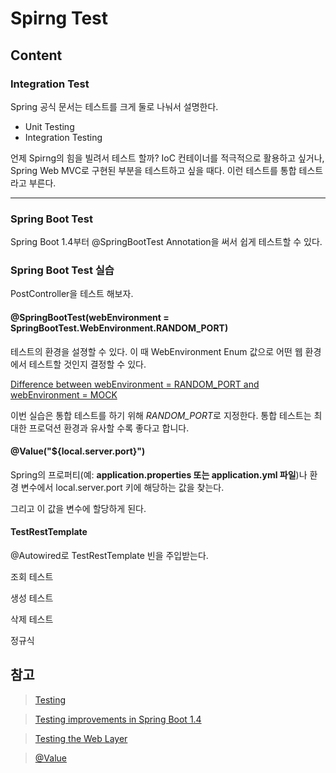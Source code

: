 # Spirng Test

## Content

### Integration Test

Spring 공식 문서는 테스트를 크게 둘로 나눠서 설명한다.

- Unit Testing
- Integration Testing

언제 Spirng의 힘을 빌려서 테스트 할까? IoC 컨테이너를 적극적으로 활용하고 싶거나, Spring Web MVC로 구현된 부분을 테스트하고 싶을 때다. 이런 테스트를 통합 테스트라고 부른다.

---

### Spring Boot Test

Spring Boot 1.4부터 @SpringBootTest Annotation을 써서 쉽게 테스트할 수 있다.

### Spring Boot Test 실습

PostController을 테스트 해보자.

#### @SpringBootTest(webEnvironment = SpringBootTest.WebEnvironment.RANDOM_PORT)

테스트의 환경을 설졍할 수 있다. 이 때 WebEnvironment Enum 값으로 어떤 웹 환경에서 테스트할 것인지 결정할 수 있다.

[Difference between webEnvironment = RANDOM_PORT and webEnvironment = MOCK](https://stackoverflow.com/questions/58364490/difference-between-webenvironment-random-port-and-webenvironment-mock)

이번 실습은 통합 테스트를 하기 위해 *RANDOM_PORT*로 지정한다. 통합 테스트는 최대한 프로덕션 환경과 유사할 수록 좋다고 합니다.

#### @Value("${local.server.port}")

Spring의 프로퍼티(예: **application.properties 또는 application.yml 파일**)나 환경 변수에서 local.server.port 키에 해당하는 값을 찾는다.

그리고 이 값을 변수에 할당하게 된다.

#### TestRestTemplate

@Autowired로 TestRestTemplate 빈을 주입받는다.

조회 테스트

생성 테스트

삭제 테스트

정규식

## 참고

> [Testing](https://docs.spring.io/spring-framework/docs/current/reference/html/testing.html)

> [Testing improvements in Spring Boot 1.4](https://spring.io/blog/2016/04/15/testing-improvements-in-spring-boot-1-4)

> [Testing the Web Layer](https://spring.io/guides/gs/testing-web/)

> [@Value](https://www.baeldung.com/spring-value-annotation)
